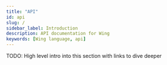 ```yaml
---
title: "API"
id: api
slug: /
sidebar_label: Introduction
description: API documentation for Wing
keywords: [Wing language, api]
---
```


TODO: High level intro into this section with links to dive deeper